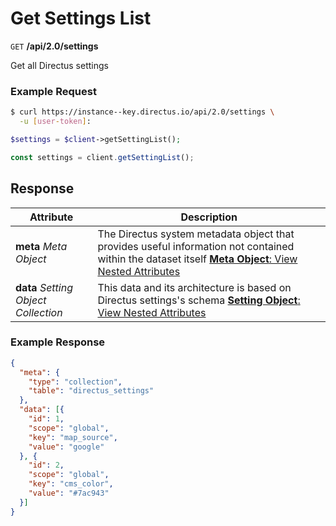 # Get Settings List

<span class="request">`GET` **/api/2.0/settings**</span>

<span class="description">Get all Directus settings</span>

### Example Request

```bash
$ curl https://instance--key.directus.io/api/2.0/settings \
  -u [user-token]:
```

```php
$settings = $client->getSettingList();
```

```javascript
const settings = client.getSettingList();
```

## Response

<span class="attributes">Attribute</span> | Description
---------|------------
**meta** _Meta Object_ | The Directus system metadata object that provides useful information not contained within the dataset itself [**Meta Object**: View Nested Attributes](/overview/objects-model.md#meta-object)
**data** _Setting Object Collection_ | <span class="custom">This data and its architecture is based on Directus settings's schema</span> [**Setting Object**: View Nested Attributes](/overview/objects-model.md#setting-object)

### Example Response

```json
{
  "meta": {
    "type": "collection",
    "table": "directus_settings"
  },
  "data": [{
    "id": 1,
    "scope": "global",
    "key": "map_source",
    "value": "google"    
  }, {
    "id": 2,
    "scope": "global",
    "key": "cms_color",
    "value": "#7ac943"
  }]
}
```
